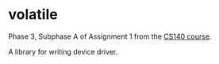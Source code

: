 # volatile
Phase 3, Subphase A of Assignment 1 from the [CS140 course](https://cs140e.sergio.bz/assignments/1-shell/).

A library for writing device driver.
